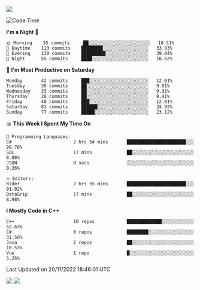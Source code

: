 ![](https://komarev.com/ghpvc/?username=lilpidgey&color=red)
<!--START_SECTION:waka-->
![Code Time](http://img.shields.io/badge/Code%20Time-1%2C361%20hrs%2056%20mins-blue)

**I'm a Night 🦉** 

```text
🌞 Morning    35 commits     ██░░░░░░░░░░░░░░░░░░░░░░░   10.51% 
🌆 Daytime    113 commits    ████████░░░░░░░░░░░░░░░░░   33.93% 
🌃 Evening    130 commits    █████████░░░░░░░░░░░░░░░░   39.04% 
🌙 Night      55 commits     ████░░░░░░░░░░░░░░░░░░░░░   16.52%

```
📅 **I'm Most Productive on Saturday** 

```text
Monday       42 commits     ███░░░░░░░░░░░░░░░░░░░░░░   12.61% 
Tuesday      30 commits     ██░░░░░░░░░░░░░░░░░░░░░░░   9.01% 
Wednesday    33 commits     ██░░░░░░░░░░░░░░░░░░░░░░░   9.91% 
Thursday     28 commits     ██░░░░░░░░░░░░░░░░░░░░░░░   8.41% 
Friday       40 commits     ███░░░░░░░░░░░░░░░░░░░░░░   12.01% 
Saturday     83 commits     ██████░░░░░░░░░░░░░░░░░░░   24.92% 
Sunday       77 commits     █████░░░░░░░░░░░░░░░░░░░░   23.12%

```


📊 **This Week I Spent My Time On** 

```text
💬 Programming Languages: 
C#                       2 hrs 54 mins       ██████████████████████░░░   90.76% 
SQL                      17 mins             ██░░░░░░░░░░░░░░░░░░░░░░░   8.98% 
JSON                     0 secs              ░░░░░░░░░░░░░░░░░░░░░░░░░   0.26%

🔥 Editors: 
Rider                    2 hrs 55 mins       ██████████████████████░░░   91.02% 
DataGrip                 17 mins             ██░░░░░░░░░░░░░░░░░░░░░░░   8.98%

```

**I Mostly Code in C++** 

```text
C++                      10 repos            █████████████░░░░░░░░░░░░   52.63% 
C#                       6 repos             ████████░░░░░░░░░░░░░░░░░   31.58% 
Java                     2 repos             ██░░░░░░░░░░░░░░░░░░░░░░░   10.53% 
Vue                      1 repo              █░░░░░░░░░░░░░░░░░░░░░░░░   5.26%

```



 Last Updated on 20/11/2022 18:46:01 UTC
<!--END_SECTION:waka-->
![](https://hit.yhype.me/github/profile?user_id=42968544)
![](https://komarev.com/ghpvc/?lilpidgey)
